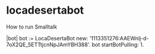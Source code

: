 # locadesertabot

How to run Smalltalk

|bot|
bot := LocaDesertaBot  new: '1113351276:AAEWnlj-d-7oX2QE_5ETTtjcnNpJAmYBH388'.
bot startBotPulling: 1.
